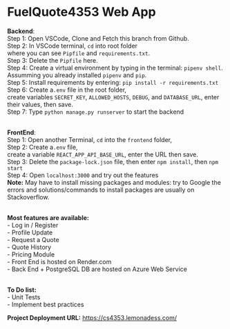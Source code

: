 # FuelQuote4353 Web App

**Backend**:<br>
Step 1: Open VSCode, Clone and Fetch this branch from Github.<br>
Step 2: In VSCode terminal, ```cd``` into root folder <br>where you can see ```Pipfile``` and ```requirements.txt```. <br>
Step 3: Delete the ```Pipfile``` here.<br>
Step 4: Create a virtual environment by typing in the terminal: ```pipenv shell```.<br>
Assumming you already installed ```pipenv``` and ```pip```.<br>
Step 5: Install requirements by entering: ```pip install -r requirements.txt```<br>
Step 6: Create a```.env``` file in the root folder, <br>create variables ```SECRET_KEY```, ```ALLOWED_HOSTS```, ```DEBUG```, and ```DATABASE_URL```, enter their values, then save.<br>
Step 7: Type ```python manage.py runserver``` to start the backend<br><br>

**FrontEnd**:<br>
Step 1: Open another Terminal, ```cd``` into the ```frontend``` folder,<br> 
Step 2: Create a```.env``` file, <br>create a variable ```REACT_APP_API_BASE_URL```, enter the URL then save.<br>
Step 3: Delete the ```package-lock.json``` file, then enter ```npm install```, then ```npm start```<br>
Step 4: Open ```localhost:3000``` and try out the features<br>
**Note:** May have to install missing packages and modules: try to Google the errors and solutions/commands to install packages are usually on Stackoverflow.
<br><br>

**Most features are available:**<br>
    - Log in / Register <br>
    - Profile Update <br>
    - Request a Quote <br>
    - Quote History <br>
    - Pricing Module<br>
    - Front End is hosted on Render.com<br>
    - Back End + PostgreSQL DB are hosted on Azure Web Service<br><br>

**To Do list:**<br>
    - Unit Tests<br>
    - Implement best practices<br>

**Project Deployment URL:** https://cs4353.lemonadess.com/<br>